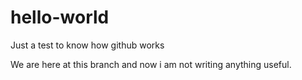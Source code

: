 # hello-world
Just a test to know how github works

We are here at this branch and now i am not writing anything useful.
